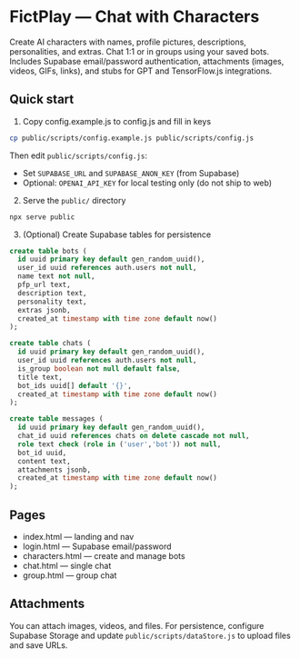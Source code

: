 # FictPlay — Chat with Characters

Create AI characters with names, profile pictures, descriptions, personalities, and extras. Chat 1:1 or in groups using your saved bots. Includes Supabase email/password authentication, attachments (images, videos, GIFs, links), and stubs for GPT and TensorFlow.js integrations.

## Quick start

1) Copy config.example.js to config.js and fill in keys

```bash
cp public/scripts/config.example.js public/scripts/config.js
```

Then edit `public/scripts/config.js`:
- Set `SUPABASE_URL` and `SUPABASE_ANON_KEY` (from Supabase)
- Optional: `OPENAI_API_KEY` for local testing only (do not ship to web)

2) Serve the `public/` directory

```bash
npx serve public
```

3) (Optional) Create Supabase tables for persistence

```sql
create table bots (
  id uuid primary key default gen_random_uuid(),
  user_id uuid references auth.users not null,
  name text not null,
  pfp_url text,
  description text,
  personality text,
  extras jsonb,
  created_at timestamp with time zone default now()
);

create table chats (
  id uuid primary key default gen_random_uuid(),
  user_id uuid references auth.users not null,
  is_group boolean not null default false,
  title text,
  bot_ids uuid[] default '{}',
  created_at timestamp with time zone default now()
);

create table messages (
  id uuid primary key default gen_random_uuid(),
  chat_id uuid references chats on delete cascade not null,
  role text check (role in ('user','bot')) not null,
  bot_id uuid,
  content text,
  attachments jsonb,
  created_at timestamp with time zone default now()
);
```

## Pages

- index.html — landing and nav
- login.html — Supabase email/password
- characters.html — create and manage bots
- chat.html — single chat
- group.html — group chat

## Attachments

You can attach images, videos, and files. For persistence, configure Supabase Storage and update `public/scripts/dataStore.js` to upload files and save URLs.
